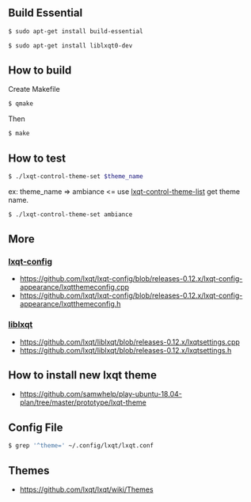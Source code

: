 

## Build Essential

``` sh
$ sudo apt-get install build-essential
```

``` sh
$ sudo apt-get install liblxqt0-dev
```


## How to build

Create Makefile

``` sh
$ qmake
```

Then

``` sh
$ make
```


## How to test

``` sh
$ ./lxqt-control-theme-set $theme_name
```

ex: theme_name => ambiance <= use [lxqt-control-theme-list](../lxqt-control-theme-list) get theme name.

``` sh
$ ./lxqt-control-theme-set ambiance
```


## More


### [lxqt-config](https://github.com/lxqt/lxqt-config)

* https://github.com/lxqt/lxqt-config/blob/releases-0.12.x/lxqt-config-appearance/lxqtthemeconfig.cpp
* https://github.com/lxqt/lxqt-config/blob/releases-0.12.x/lxqt-config-appearance/lxqtthemeconfig.h


### [liblxqt](https://github.com/lxqt/liblxqt)

* https://github.com/lxqt/liblxqt/blob/releases-0.12.x/lxqtsettings.cpp
* https://github.com/lxqt/liblxqt/blob/releases-0.12.x/lxqtsettings.h


## How to install new lxqt theme

* https://github.com/samwhelp/play-ubuntu-18.04-plan/tree/master/prototype/lxqt-theme


## Config File

``` sh
$ grep '^theme=' ~/.config/lxqt/lxqt.conf
```


## Themes

* https://github.com/lxqt/lxqt/wiki/Themes
